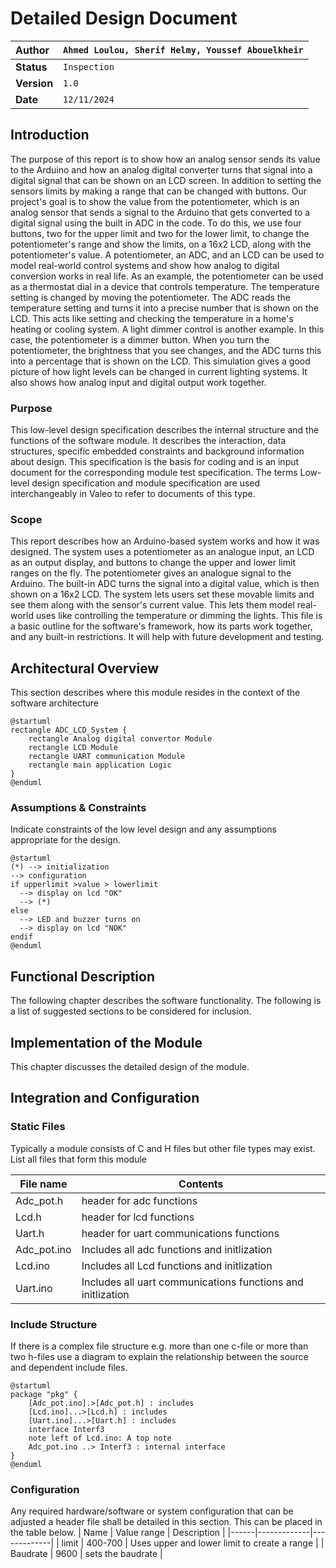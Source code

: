 # Detailed Design Document

| **Author**              | `Ahmed Loulou, Sherif Helmy, Youssef Abouelkheir`                                       |
|:------------------------|:-----------------------------------------------------|
| **Status**              | `Inspection`                          |
| **Version**             | `1.0`                                                |
| **Date**                | `12/11/2024`                                         |

## Introduction

The purpose of this report is to show how an analog sensor sends its value to the Arduino and how an analog digital converter turns that signal into a digital signal that can be shown on an LCD screen. In addition to setting the sensors limits by making a range that can be changed with buttons.
Our project's goal is to show the value from the potentiometer, which is an analog sensor that sends a signal to the Arduino that gets converted to a digital signal using the built in ADC in the code. To do this, we use four buttons, two for the upper limit and two for the lower limit, to change the potentiometer's range and show the limits, on a 16x2 LCD, along with the potentiometer's value.
A potentiometer, an ADC, and an LCD can be used to model real-world control systems and show how analog to digital conversion works in real life. As an example, the potentiometer can be used as a thermostat dial in a device that controls temperature. The temperature setting is changed by moving the potentiometer. The ADC reads the temperature setting and turns it into a precise number that is shown on the LCD. This acts like setting and checking the temperature in a home's heating or cooling system. A light dimmer control is another example. In this case, the potentiometer is a dimmer button. When you turn the potentiometer, the brightness that you see changes, and the ADC turns this into a percentage that is shown on the LCD. This simulation gives a good picture of how light levels can be changed in current lighting systems. It also shows how analog input and digital output work together.



### Purpose
This low-level design specification describes the internal structure and the functions of the software module. It describes the interaction, data structures, specific embedded constraints and background information about design. This specification is the basis for coding and is an input document for the corresponding module test specification. The terms Low-level design specification and module specification are used interchangeably in Valeo to refer to documents of this type.

### Scope
This report describes how an Arduino-based system works and how it was designed. The system uses a potentiometer as an analogue input, an LCD as an output display, and buttons to change the upper and lower limit ranges on the fly. The potentiometer gives an analogue signal to the Arduino. The built-in ADC turns the signal into a digital value, which is then shown on a 16x2 LCD. The system lets users set these movable limits and see them along with the sensor's current value. This lets them model real-world uses like controlling the temperature or dimming the lights. This file is a basic outline for the software's framework, how its parts work together, and any built-in restrictions. It will help with future development and testing.


## Architectural Overview

This section describes where this module resides in the context of the software architecture
```plantuml
@startuml
rectangle ADC_LCD_System {
    rectangle Analog digital convertor Module
    rectangle LCD Module
    rectangle UART communication Module
    rectangle main application Logic
}
@enduml

```

### Assumptions & Constraints
Indicate constraints of the low level design and any assumptions appropriate for the design.
```plantuml
@startuml
(*) --> initialization
--> configuration
if upperlimit >value > lowerlimit 
  --> display on lcd "OK"
  --> (*)
else
  --> LED and buzzer turns on
  --> display on lcd "NOK"
endif
@enduml
```

## Functional Description
The following chapter describes the software functionality.  The following is a list of suggested sections to be considered for inclusion.

## Implementation of the Module
This chapter discusses the detailed design of the module.

## Integration and Configuration
### Static Files
Typically a module consists of C and H files but other file types may exist. List all files that form this module

| File name | Contents                             |
|-----------|--------------------------------------|
| Adc_pot.h | header for adc functions        |
| Lcd.h     | header for lcd functions                |
| Uart.h    | header for uart communications functions |
| Adc_pot.ino | Includes all adc functions and initlization         |
| Lcd.ino    | Includes all Lcd functions and initlization                |
| Uart.ino   | Includes all uart communications functions and initlization |
### Include Structure

If there is a complex file structure e.g. more than one c-file or more than two h-files use a diagram to explain the relationship between the source and dependent include files.

```plantuml
@startuml
package "pkg" {
    [Adc_pot.ino].>[Adc_pot.h] : includes
    [Lcd.ino]...>[Lcd.h] : includes
    [Uart.ino]...>[Uart.h] : includes
    interface Interf3
    note left of Lcd.ino: A top note
    Adc_pot.ino ..> Interf3 : internal interface
}
@enduml
```

### Configuration
Any required hardware/software or system configuration that can be adjusted a header file shall be detailed in this section. This can be placed in the table below.
| Name | Value range | Description |
|------|-------------|-------------|
|   limit   |     400-700        |     Uses upper and lower limit to create a range        |
|   Baudrate  |     9600       |     sets the baudrate       |
